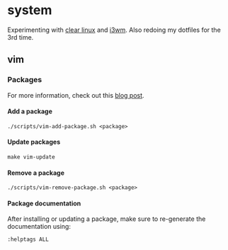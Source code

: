 # system

Experimenting with [clear linux] and [i3wm]. Also redoing my dotfiles for the 3rd time.

## vim

### Packages

For more information, check out this [blog post](https://shapeshed.com/vim-packages/).

#### Add a package

    ./scripts/vim-add-package.sh <package>

#### Update packages

    make vim-update

#### Remove a package

    ./scripts/vim-remove-package.sh <package>

#### Package documentation

After installing or updating a package, make sure to re-generate the
documentation using:

    :helptags ALL

[clear linux]: https://clearlinux.org
[i3wm]: https://i3wm.org
